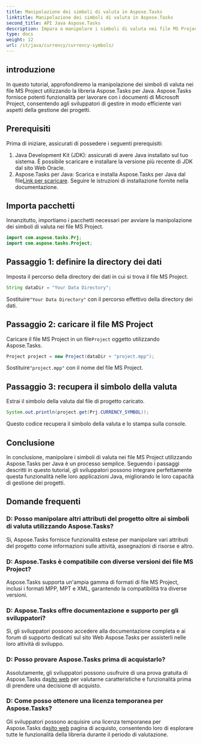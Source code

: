 ```yaml
---
title: Manipolazione dei simboli di valuta in Aspose.Tasks
linktitle: Manipolazione dei simboli di valuta in Aspose.Tasks
second_title: API Java Aspose.Tasks
description: Impara a manipolare i simboli di valuta nei file MS Project utilizzando Aspose.Tasks per Java. Semplici passaggi per una gestione efficiente del progetto.
type: docs
weight: 12
url: /it/java/currency/currency-symbols/
---
```

## introduzione
In questo tutorial, approfondiremo la manipolazione dei simboli di valuta nei file MS Project utilizzando la libreria Aspose.Tasks per Java. Aspose.Tasks fornisce potenti funzionalità per lavorare con i documenti di Microsoft Project, consentendo agli sviluppatori di gestire in modo efficiente vari aspetti della gestione dei progetti.
## Prerequisiti
Prima di iniziare, assicurati di possedere i seguenti prerequisiti:
1. Java Development Kit (JDK): assicurati di avere Java installato sul tuo sistema. È possibile scaricare e installare la versione più recente di JDK dal sito Web Oracle.
2.  Aspose.Tasks per Java: Scarica e installa Aspose.Tasks per Java dal file[Link per scaricare](https://releases.aspose.com/tasks/java/). Seguire le istruzioni di installazione fornite nella documentazione.

## Importa pacchetti
Innanzitutto, importiamo i pacchetti necessari per avviare la manipolazione dei simboli di valuta nei file MS Project.
```java
import com.aspose.tasks.Prj;
import com.aspose.tasks.Project;
```

## Passaggio 1: definire la directory dei dati
Imposta il percorso della directory dei dati in cui si trova il file MS Project.
```java
String dataDir = "Your Data Directory";
```
 Sostituire`"Your Data Directory"` con il percorso effettivo della directory dei dati.
## Passaggio 2: caricare il file MS Project
 Caricare il file MS Project in un file`Project` oggetto utilizzando Aspose.Tasks.
```java
Project project = new Project(dataDir + "project.mpp");
```
 Sostituire`"project.mpp"` con il nome del file MS Project.
## Passaggio 3: recupera il simbolo della valuta
Estrai il simbolo della valuta dal file di progetto caricato.
```java
System.out.println(project.get(Prj.CURRENCY_SYMBOL));
```
Questo codice recupera il simbolo della valuta e lo stampa sulla console.

## Conclusione
In conclusione, manipolare i simboli di valuta nei file MS Project utilizzando Aspose.Tasks per Java è un processo semplice. Seguendo i passaggi descritti in questo tutorial, gli sviluppatori possono integrare perfettamente questa funzionalità nelle loro applicazioni Java, migliorando le loro capacità di gestione dei progetti.
## Domande frequenti
### D: Posso manipolare altri attributi del progetto oltre ai simboli di valuta utilizzando Aspose.Tasks?
Sì, Aspose.Tasks fornisce funzionalità estese per manipolare vari attributi del progetto come informazioni sulle attività, assegnazioni di risorse e altro.
### D: Aspose.Tasks è compatibile con diverse versioni dei file MS Project?
Aspose.Tasks supporta un'ampia gamma di formati di file MS Project, inclusi i formati MPP, MPT e XML, garantendo la compatibilità tra diverse versioni.
### D: Aspose.Tasks offre documentazione e supporto per gli sviluppatori?
Sì, gli sviluppatori possono accedere alla documentazione completa e ai forum di supporto dedicati sul sito Web Aspose.Tasks per assisterli nelle loro attività di sviluppo.
### D: Posso provare Aspose.Tasks prima di acquistarlo?
 Assolutamente, gli sviluppatori possono usufruire di una prova gratuita di Aspose.Tasks da[sito web](https://purchase.aspose.com/buy) per valutarne caratteristiche e funzionalità prima di prendere una decisione di acquisto.
### D: Come posso ottenere una licenza temporanea per Aspose.Tasks?
 Gli sviluppatori possono acquisire una licenza temporanea per Aspose.Tasks da[sito web](https://purchase.aspose.com/temporary-license/) pagina di acquisto, consentendo loro di esplorare tutte le funzionalità della libreria durante il periodo di valutazione.